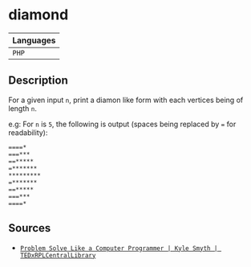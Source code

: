 # diamond
| Languages |
|-----------|
| `PHP`     |

## Description
For a given input `n`, print a diamon like form with each vertices being of length `n`.  

e.g:
For `n` is `5`, the following is output (spaces being replaced by `=` for readability):
```
====*
===***
==*****
=*******
*********
=*******
==*****
===***
====*
```

## Sources
- [`Problem Solve Like a Computer Programmer | Kyle Smyth | TEDxRPLCentralLibrary`](https://www.youtube.com/watch?v=x77-gT8bWLo&ab_channel=TEDxTalks)
